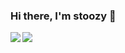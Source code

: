 ### Hi there, I'm stoozy 👋


<img align="left" src="https://github-readme-stats-git-masterrstaa-rickstaa.vercel.app/api?username=Stoozy&theme=gruvbox" />
<img align="left" src="https://github-readme-stats-git-masterrstaa-rickstaa.vercel.app/api/top-langs/?username=Stoozy&theme=gruvbox" />


<!--
**Stoozy/Stoozy** is a ✨ _special_ ✨ repository because its `README.md` (this file) appears on your GitHub profile.

Here are some ideas to get you started:


- 👯 I’m looking to collaborate on ...
- 🤔 I’m looking for help with ...
- 💬 Ask me about ...
- 📫 How to reach me: ...
- 😄 Pronouns: ...
- ⚡ Fun fact: ...
-->
